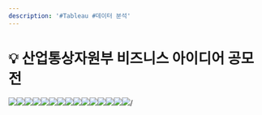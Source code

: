 ```yaml
---
description: '#Tableau #데이터 분석'
---
```


# 💡 산업통상자원부 비즈니스 아이디어 공모전

![](<../../../../.gitbook/assets/산업통상자원부\_비즈니스\_아이디어\_공모전 0.png>)![](<../../../../.gitbook/assets/산업통상자원부\_비즈니스\_아이디어\_공모전 1.png>)![](<../../../../.gitbook/assets/산업통상자원부\_비즈니스\_아이디어\_공모전 2.png>)![](<../../../../.gitbook/assets/산업통상자원부\_비즈니스\_아이디어\_공모전 3.png>)![](<../../../../.gitbook/assets/산업통상자원부\_비즈니스\_아이디어\_공모전 4.png>)![](<../../../../.gitbook/assets/산업통상자원부\_비즈니스\_아이디어\_공모전 5.png>)![](<../../../../.gitbook/assets/산업통상자원부\_비즈니스\_아이디어\_공모전 6.png>)![](<../../../../.gitbook/assets/산업통상자원부\_비즈니스\_아이디어\_공모전 7.png>)![](<../../../../.gitbook/assets/산업통상자원부\_비즈니스\_아이디어\_공모전 8.png>)![](<../../../../.gitbook/assets/산업통상자원부\_비즈니스\_아이디어\_공모전 9.png>)![](<../../../../.gitbook/assets/산업통상자원부\_비즈니스\_아이디어\_공모전 10.png>)![](<../../../../.gitbook/assets/산업통상자원부\_비즈니스\_아이디어\_공모전 11.png>)![](<../../../../.gitbook/assets/산업통상자원부\_비즈니스\_아이디어\_공모전 12.png>)![](<../../../../.gitbook/assets/산업통상자원부\_비즈니스\_아이디어\_공모전 13.png>)![](<../../../../.gitbook/assets/산업통상자원부\_비즈니스\_아이디어\_공모전 14.png>)/

